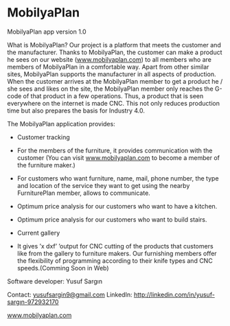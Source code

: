 # MobilyaPlan
MobilyaPlan app version 1.0


What is MobilyaPlan?
Our project is a platform that meets the customer and the manufacturer. 
Thanks to MobilyaPlan, the customer can make a product he sees on our website (www.mobilyaplan.com) to all members who are members of MobilyaPlan in a comfortable way. 
Apart from other similar sites, MobilyaPlan supports the manufacturer in all aspects of production. 
When the customer arrives at the MobilyaPlan member to get a product he / she sees and likes on the site, the MobilyaPlan member only reaches the G-code of that product in a few operations.
Thus, a product that is seen everywhere on the internet is made CNC. 
This not only reduces production time but also prepares the basis for Industry 4.0.

The MobilyaPlan application provides:

- Customer tracking

- For the members of the furniture, it provides communication with the customer (You can visit www.mobilyaplan.com to become a member of the furniture maker.)

- For customers who want furniture, name, mail, phone number, the type and location of the service they want to get using the nearby FurniturePlan member, allows to communicate.

- Optimum price analysis for our customers who want to have a kitchen.

- Optimum price analysis for our customers who want to build stairs.

- Current gallery

- It gives ’x dxf’ ’output for CNC cutting of the products that customers like from the gallery to furniture makers.
Our furnishing members offer the flexibility of programming according to their knife types and CNC speeds.(Comming Soon in Web)

Software developer: Yusuf Sargın

Contact: yusufsargin9@gmail.com
LinkedIn: http://linkedin.com/in/yusuf-sargın-972932170

www.mobilyaplan.com
